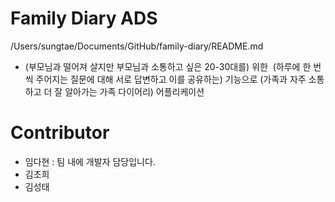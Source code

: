 # Family Diary ADS
/Users/sungtae/Documents/GitHub/family-diary/README.md
- (부모님과 떨어져 살지만 부모님과 소통하고 싶은 20-30대를) 위한  (하루에 한 번씩 주어지는 질문에 대해 서로 답변하고 이를 공유하는) 기능으로 (가족과 자주 소통하고 더 잘 알아가는 가족 다이어리) 어플리케이션

# Contributor

- 임다현 : 팀 내에 개발자 담당입니다.
- 김초희
- 김성태
